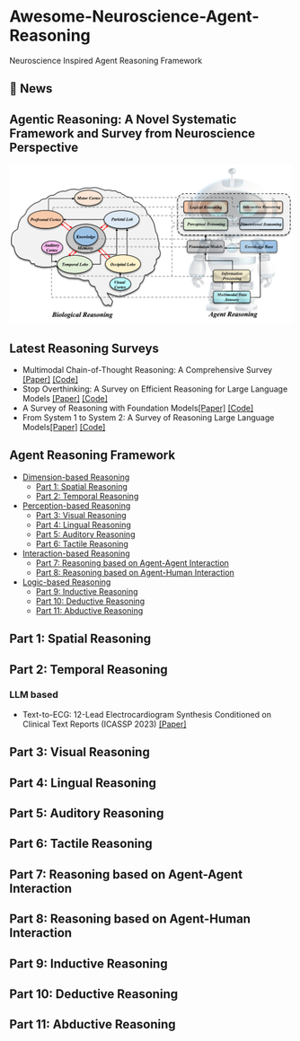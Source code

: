 # Awesome-Neuroscience-Agent-Reasoning
Neuroscience Inspired Agent Reasoning Framework

## 📢 News

## Agentic Reasoning: A Novel Systematic Framework and Survey from Neuroscience Perspective

![image](./figures/reasoning_process.png)

## Latest Reasoning Surveys
* Multimodal Chain-of-Thought Reasoning: A Comprehensive Survey [[Paper]](https://arxiv.org/abs/2503.12605) [[Code]](https://github.com/yaotingwangofficial/Awesome-MCoT)
* Stop Overthinking: A Survey on Efficient Reasoning for Large Language Models [[Paper]](https://arxiv.org/abs/2503.16419) [[Code]](https://github.com/Eclipsess/Awesome-Efficient-Reasoning-LLMs)
* A Survey of Reasoning with Foundation Models[[Paper]](https://arxiv.org/abs/2312.11562) [[Code]](https://github.com/reasoning-survey/Awesome-Reasoning-Foundation-Models)
* From System 1 to System 2: A Survey of Reasoning Large Language Models[[Paper]](https://arxiv.org/abs/2502.17419) [[Code]](https://github.com/zzli2022/Awesome-System2-Reasoning-LLM)


## Agent Reasoning Framework
- [Dimension-based Reasoning](#dimension-based-reasoning)
  - [Part 1: Spatial Reasoning](#part-1-spatial-reasoning)
  - [Part 2: Temporal Reasoning](#part-2-temporal-reasoning)
- [Perception-based Reasoning](#perception-based-reasoning)
  - [Part 3: Visual Reasoning](#part-3-visual-reasoning)
  - [Part 4: Lingual Reasoning](#part-4-lingual-reasoning)
  - [Part 5: Auditory Reasoning](#part-5-auditory-reasoning)
  - [Part 6: Tactile Reasoning](#part-6-tactile-reasoning)
- [Interaction-based Reasoning](#interection-based-reasoning)  
  - [Part 7: Reasoning based on Agent-Agent Interaction](#part-7-reasoning-based-on-agent-agent-interaction)
  - [Part 8: Reasoning based on Agent-Human Interaction](#part-8-reasoning-based-on-agent-human-interaction)
- [Logic-based Reasoning](#logic-based-reasoning)
  - [Part 9: Inductive Reasoning](#part-9-inductive-reasoning)
  - [Part 10: Deductive Reasoning](#part-10-deductive-reasoning)
  - [Part 11: Abductive Reasoning](#part-11-abductive-reasoning)

 ## Part 1: Spatial Reasoning

 ## Part 2: Temporal Reasoning
 ### LLM based
 * Text-to-ECG: 12-Lead Electrocardiogram Synthesis Conditioned on Clinical Text Reports (ICASSP 2023) [[Paper]](https://arxiv.org/abs/2303.09395)
 ## Part 3: Visual Reasoning

 ## Part 4: Lingual Reasoning

 ## Part 5: Auditory Reasoning

 ## Part 6: Tactile Reasoning

 ## Part 7: Reasoning based on Agent-Agent Interaction

 ## Part 8: Reasoning based on Agent-Human Interaction

 ## Part 9: Inductive Reasoning

 ## Part 10: Deductive Reasoning

 ## Part 11: Abductive Reasoning
